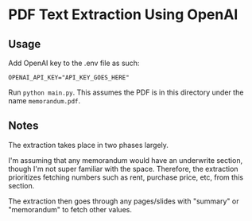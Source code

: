 # PDF Text Extraction Using OpenAI

## Usage

Add OpenAI key to the .env file as such:

```
OPENAI_API_KEY="API_KEY_GOES_HERE"
```

Run `python main.py`. This assumes the PDF is in this directory under the name `memorandum.pdf`.

## Notes

The extraction takes place in two phases largely.

I'm assuming that any memorandum would have an underwrite section, though I'm not super familiar with the space. Therefore, the extraction prioritizes fetching numbers such as rent, purchase price, etc, from this section.

The extraction then goes through any pages/slides with "summary" or "memorandum" to fetch other values.
